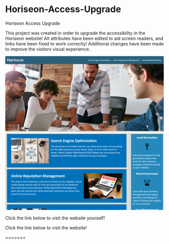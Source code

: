 # Horiseon-Access-Upgrade

Horiseon Access Upgrade

This project was created in order to upgrade the accessibility in the Horiseon website!
Alt attributes have been edited to aid screen readers, and links have been fixed to work correctly!
Additional changes have been made to improve the visitors visual experience. 

<img src="./assets/images/header.png"/>
<img src="./assets/images/hero.png" />


Click the link below to visit the website yourself!
<link href="https://melissabarrerafarias.github.io/Horiseon-Access-Upgrade/">

Click the link below to visit the website!

<link href="https://melissabarrerafarias.github.io/Horiseon-Access-Upgrade/">

 
=======
<link href="https://melissabarrerafarias.github.io/Horiseon-Access-Upgrade/"> 
